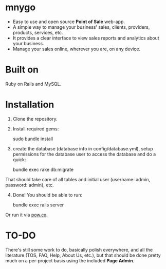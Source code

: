 # mnygo
* Easy to use and open source **Point of Sale** web-app.
* A simple way to manage your business' sales, clients, providers, products, services, etc.
* It provides a clear interface to view sales reports and analytics about your business.
* Manage your sales online, wherever you are, on any device.

# Built on
Ruby on Rails and MySQL.

# Installation
1) Clone the repository.

2) Install required gems:

    sudo bundle install

3) create the database (database info in config/database.yml), setup permissions for the database user to access the database and do a quick:

    bundle exec rake db:migrate

That should take care of all tables and initial user (username: admin, password: admin), etc.

4) Done!  You should be able to run:

    bundle exec rails server

Or run it via [pow.cx](http://pow.cx/).

# TO-DO

There's still some work to do, basically polish everywhere, and all the literature (TOS, FAQ, Help, About Us, etc.), but that should be done pretty much on a per-project basis using the included **Page Admin**.